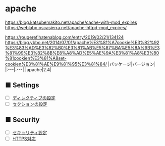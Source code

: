# apache
https://blog.katsubemakito.net/apache/cache-with-mod_expires  
https://weblabo.oscasierra.net/apache-httpd-mod_expires/  
  
https://rougeref.hatenablog.com/entry/2019/02/21/134124  
https://blog.ybbo.net/2014/07/01/apache%E3%81%A7cookie%E3%82%92%E3%83%AD%E3%82%B0%E3%81%AB%E5%87%BA%E5%8A%9B%E3%81%99%E3%82%8B%E8%A8%AD%E5%AE%9A%E3%81%A8%E3%80%81cookien%E3%81%A8set-cookien%E3%81%AE%E9%81%95%E3%81%84/
|パッケージ|バージョン|
|:---|:---|
|apache|2.4|

## ■ Settings
- [ ] [ディレクティブの設定](https://github.com/thetaru/memorandum/tree/master/OS/Linux/CentOS8/apache/directive)
- [ ] [セクションの設定](https://github.com/thetaru/memorandum/tree/master/OS/Linux/CentOS8/apache/section)
## ■ Security
- [ ] [セキュリティ設定](https://github.com/thetaru/memorandum/tree/master/OS/Linux/CentOS8/apache/security)
- [ ] [HTTPS対応](https://github.com/thetaru/memorandum/tree/master/OS/Linux/CentOS8/apache/)
